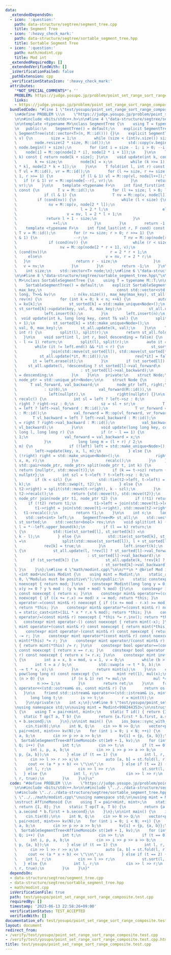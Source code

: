 ```yaml
---
data:
  _extendedDependsOn:
  - icon: ':question:'
    path: data-structure/segtree/segment_tree.cpp
    title: Segment Tree
  - icon: ':heavy_check_mark:'
    path: data-structure/segtree/sortable_segment_tree.hpp
    title: Sortable Segment Tree
  - icon: ':question:'
    path: math/modint.cpp
    title: Mod int
  _extendedRequiredBy: []
  _extendedVerifiedWith: []
  _isVerificationFailed: false
  _pathExtension: cpp
  _verificationStatusIcon: ':heavy_check_mark:'
  attributes:
    '*NOT_SPECIAL_COMMENTS*': ''
    PROBLEM: https://judge.yosupo.jp/problem/point_set_range_sort_range_composite
    links:
    - https://judge.yosupo.jp/problem/point_set_range_sort_range_composite
  bundledCode: "#line 1 \"test/yosupo/point_set_range_sort_range_composite.test.cpp\"\
    \n#define PROBLEM \\\n    \"https://judge.yosupo.jp/problem/point_set_range_sort_range_composite\"\
    \n\n#include <bits/stdc++.h>\n\n#line 4 \"data-structure/segtree/segment_tree.cpp\"\
    \n\ntemplate <typename M>\nclass SegmentTree {\n    using T = typename M::T;\n\
    \n   public:\n    SegmentTree() = default;\n    explicit SegmentTree(int n) :\
    \ SegmentTree(std::vector<T>(n, M::id())) {}\n    explicit SegmentTree(const std::vector<T>&\
    \ v) {\n        size = 1;\n        while (size < (int)v.size()) size <<= 1;\n\
    \        node.resize(2 * size, M::id());\n        std::copy(v.begin(), v.end(),\
    \ node.begin() + size);\n        for (int i = size - 1; i > 0; --i)\n        \
    \    node[i] = M::op(node[2 * i], node[2 * i + 1]);\n    }\n\n    T operator[](int\
    \ k) const { return node[k + size]; }\n\n    void update(int k, const T& x) {\n\
    \        k += size;\n        node[k] = x;\n        while (k >>= 1) node[k] = M::op(node[2\
    \ * k], node[2 * k + 1]);\n    }\n\n    T fold(int l, int r) const {\n       \
    \ T vl = M::id(), vr = M::id();\n        for (l += size, r += size; l < r; l >>=\
    \ 1, r >>= 1) {\n            if (l & 1) vl = M::op(vl, node[l++]);\n         \
    \   if (r & 1) vr = M::op(node[--r], vr);\n        }\n        return M::op(vl,\
    \ vr);\n    }\n\n    template <typename F>\n    int find_first(int l, F cond)\
    \ const {\n        T v = M::id();\n        for (l += size; l > 0; l >>= 1) {\n\
    \            if (l & 1) {\n                T nv = M::op(v, node[l]);\n       \
    \         if (cond(nv)) {\n                    while (l < size) {\n          \
    \              nv = M::op(v, node[2 * l]);\n                        if (cond(nv))\n\
    \                            l = 2 * l;\n                        else\n      \
    \                      v = nv, l = 2 * l + 1;\n                    }\n       \
    \             return l + 1 - size;\n                }\n                v = nv;\n\
    \                ++l;\n            }\n        }\n        return -1;\n    }\n\n\
    \    template <typename F>\n    int find_last(int r, F cond) const {\n       \
    \ T v = M::id();\n        for (r += size; r > 0; r >>= 1) {\n            if (r\
    \ & 1) {\n                --r;\n                T nv = M::op(node[r], v);\n  \
    \              if (cond(nv)) {\n                    while (r < size) {\n     \
    \                   nv = M::op(node[2 * r + 1], v);\n                        if\
    \ (cond(nv))\n                            r = 2 * r + 1;\n                   \
    \     else\n                            v = nv, r = 2 * r;\n                 \
    \   }\n                    return r - size;\n                }\n             \
    \   v = nv;\n            }\n        }\n        return -1;\n    }\n\n   private:\n\
    \    int size;\n    std::vector<T> node;\n};\n#line 6 \"data-structure/segtree/sortable_segment_tree.hpp\"\
    \n\n#line 8 \"data-structure/segtree/sortable_segment_tree.hpp\"\n\ntemplate <typename\
    \ M>\nclass SortableSegmentTree {\n    using T = typename M::T;\n\n   public:\n\
    \    SortableSegmentTree() = default;\n    explicit SortableSegmentTree(long long\
    \ max_key,\n                                 const std::vector<std::pair<long\
    \ long, T>>& kv)\n        : n(kv.size()), max_key(max_key), st_all(n), st_sorted(n),\
    \ rev(n) {\n        for (int k = 0; k < n; ++k) {\n            auto [key, val]\
    \ = kv[k];\n            st_sorted[k] = std::make_unique<Node>();\n           \
    \ st_sorted[k]->update(key, val, 0, max_key);\n            st_all.update(k, val);\n\
    \            left.insert(k);\n        }\n        left.insert(n);\n    }\n\n  \
    \  void update(int k, long long key, const T& val) {\n        split(k), split(k\
    \ + 1);\n        st_sorted[k] = std::make_unique<Node>();\n        st_sorted[k]->update(key,\
    \ val, 0, max_key);\n        st_all.update(k, val);\n    }\n\n    T fold(int l,\
    \ int r) {\n        split(l), split(r);\n        return st_all.fold(l, r);\n \
    \   }\n\n    void sort(int l, int r, bool descending = false) {\n        if (r\
    \ - l <= 1) return;\n        split(l), split(r);\n        auto it = ++left.find(l);\n\
    \        while (it != left.end() && *it < r) {\n            st_sorted[l] =\n \
    \               join(std::move(st_sorted[l]), std::move(st_sorted[*it]));\n  \
    \          st_all.update(*it, M::id());\n            rev[*it] = false;\n     \
    \       it = left.erase(it);\n        }\n        if (st_sorted[l]) {\n       \
    \     st_all.update(l, !descending ? st_sorted[l]->val_forward\n             \
    \                            : st_sorted[l]->val_backward);\n            rev[l]\
    \ = descending;\n        }\n    }\n\n   private:\n    struct Node;\n    using\
    \ node_ptr = std::unique_ptr<Node>;\n\n    struct Node {\n        int sz;\n  \
    \      T val_forward, val_backward;\n        node_ptr left, right;\n        Node()\n\
    \            : sz(0),\n              val_forward(M::id()),\n              val_backward(M::id()),\n\
    \              left(nullptr),\n              right(nullptr) {}\n\n        void\
    \ recalc() {\n            int sl = left ? left->sz : 0;\n            int sr =\
    \ right ? right->sz : 0;\n            sz = sl + sr;\n            T vl_forward\
    \ = left ? left->val_forward : M::id();\n            T vr_forward = right ? right->val_forward\
    \ : M::id();\n            val_forward = M::op(vl_forward, vr_forward);\n     \
    \       T vl_backward = left ? left->val_backward : M::id();\n            T vr_backward\
    \ = right ? right->val_backward : M::id();\n            val_backward = M::op(vr_backward,\
    \ vl_backward);\n        }\n\n        void update(long long key, const T& x, long\
    \ long l, long long r) {\n            if (r - l == 1) {\n                sz =\
    \ 1;\n                val_forward = val_backward = x;\n                return;\n\
    \            }\n            long long m = (l + r) / 2;\n            if (key <\
    \ m) {\n                if (!left) left = std::make_unique<Node>();\n        \
    \        left->update(key, x, l, m);\n            } else {\n                if\
    \ (!right) right = std::make_unique<Node>();\n                right->update(key,\
    \ x, m, r);\n            }\n            recalc();\n        }\n    };\n\n    static\
    \ std::pair<node_ptr, node_ptr> split(node_ptr t, int k) {\n        if (k == 0)\
    \ return {nullptr, std::move(t)};\n        if (k == t->sz) return {std::move(t),\
    \ nullptr};\n        int szl = t->left ? t->left->sz : 0;\n        auto t2 = std::make_unique<Node>();\n\
    \        if (k < szl) {\n            std::tie(t2->left, t->left) = split(std::move(t->left),\
    \ k);\n            std::swap(t, t2);\n        } else {\n            std::tie(t->right,\
    \ t2->right) = split(std::move(t->right), k - szl);\n        }\n        t->recalc(),\
    \ t2->recalc();\n        return {std::move(t), std::move(t2)};\n    }\n\n    static\
    \ node_ptr join(node_ptr t1, node_ptr t2) {\n        if (!t1) return t2;\n   \
    \     if (!t2) return t1;\n        t1->left = join(std::move(t1->left), std::move(t2->left));\n\
    \        t1->right = join(std::move(t1->right), std::move(t2->right));\n     \
    \   t1->recalc();\n        return t1;\n    }\n\n    int n;\n    long long max_key;\n\
    \    std::set<int> left;\n    SegmentTree<M> st_all;\n    std::vector<node_ptr>\
    \ st_sorted;\n    std::vector<bool> rev;\n\n    void split(int k) {\n        int\
    \ l = *--left.upper_bound(k);\n        if (l == k) return;\n        if (!rev[l])\
    \ {\n            std::tie(st_sorted[l], st_sorted[k]) =\n                split(std::move(st_sorted[l]),\
    \ k - l);\n        } else {\n            std::tie(st_sorted[k], st_sorted[l])\
    \ =\n                split(std::move(st_sorted[l]), l + st_sorted[l]->sz - k);\n\
    \            rev[k] = true;\n        }\n        left.insert(k);\n        if (st_sorted[l])\
    \ {\n            st_all.update(l, !rev[l] ? st_sorted[l]->val_forward\n      \
    \                               : st_sorted[l]->val_backward);\n        }\n  \
    \      if (st_sorted[k]) {\n            st_all.update(k, !rev[k] ? st_sorted[k]->val_forward\n\
    \                                     : st_sorted[k]->val_backward);\n       \
    \ }\n    }\n};\n#line 4 \"math/modint.cpp\"\n\n/**\n * @brief Mod int\n */\ntemplate\
    \ <int mod>\nclass Modint {\n    using mint = Modint;\n    static_assert(mod >\
    \ 0, \"Modulus must be positive\");\n\npublic:\n    static constexpr int get_mod()\
    \ noexcept { return mod; }\n\n    constexpr Modint(long long y = 0) noexcept :\
    \ x(y >= 0 ? y % mod : (y % mod + mod) % mod) {}\n\n    constexpr int value()\
    \ const noexcept { return x; }\n\n    constexpr mint& operator+=(const mint& r)\
    \ noexcept { if ((x += r.x) >= mod) x -= mod; return *this; }\n    constexpr mint&\
    \ operator-=(const mint& r) noexcept { if ((x += mod - r.x) >= mod) x -= mod;\
    \ return *this; }\n    constexpr mint& operator*=(const mint& r) noexcept { x\
    \ = static_cast<int>(1LL * x * r.x % mod); return *this; }\n    constexpr mint&\
    \ operator/=(const mint& r) noexcept { *this *= r.inv(); return *this; }\n\n \
    \   constexpr mint operator-() const noexcept { return mint(-x); }\n\n    constexpr\
    \ mint operator+(const mint& r) const noexcept { return mint(*this) += r; }\n\
    \    constexpr mint operator-(const mint& r) const noexcept { return mint(*this)\
    \ -= r; }\n    constexpr mint operator*(const mint& r) const noexcept { return\
    \ mint(*this) *= r; }\n    constexpr mint operator/(const mint& r) const noexcept\
    \ { return mint(*this) /= r; }\n\n    constexpr bool operator==(const mint& r)\
    \ const noexcept { return x == r.x; }\n    constexpr bool operator!=(const mint&\
    \ r) const noexcept { return x != r.x; }\n\n    constexpr mint inv() const noexcept\
    \ {\n        int a = x, b = mod, u = 1, v = 0;\n        while (b > 0) {\n    \
    \        int t = a / b;\n            std::swap(a -= t * b, b);\n            std::swap(u\
    \ -= t * v, v);\n        }\n        return mint(u);\n    }\n\n    constexpr mint\
    \ pow(long long n) const noexcept {\n        mint ret(1), mul(x);\n        while\
    \ (n > 0) {\n            if (n & 1) ret *= mul;\n            mul *= mul;\n   \
    \         n >>= 1;\n        }\n        return ret;\n    }\n\n    friend std::ostream&\
    \ operator<<(std::ostream& os, const mint& r) {\n        return os << r.x;\n \
    \   }\n\n    friend std::istream& operator>>(std::istream& is, mint& r) {\n  \
    \      long long t;\n        is >> t;\n        r = mint(t);\n        return is;\n\
    \    }\n\nprivate:\n    int x;\n};\n#line 9 \"test/yosupo/point_set_range_sort_range_composite.test.cpp\"\
    \nusing namespace std;\n\nusing mint = Modint<998244353>;\n\nstruct AffineMonoid\
    \ {\n    using T = pair<mint, mint>;\n    static T id() { return {1, 0}; }\n \
    \   static T op(T a, T b) {\n        return {a.first * b.first, a.second * b.first\
    \ + b.second};\n    }\n};\n\nint main() {\n    ios_base::sync_with_stdio(false);\n\
    \    cin.tie(0);\n\n    int N, Q;\n    cin >> N >> Q;\n    vector<pair<long long,\
    \ pair<mint, mint>>> kv(N);\n    for (int i = 0; i < N; ++i) {\n        int p,\
    \ a, b;\n        cin >> p >> a >> b;\n        kv[i] = {p, {a, b}};\n    }\n  \
    \  SortableSegmentTree<AffineMonoid> st(1e9 + 1, kv);\n    for (int i = 0; i <\
    \ Q; i++) {\n        int t;\n        cin >> t;\n        if (t == 0) {\n      \
    \      int i, p, a, b;\n            cin >> i >> p >> a >> b;\n            st.update(i,\
    \ p, {a, b});\n        } else if (t == 1) {\n            int l, r, x;\n      \
    \      cin >> l >> r >> x;\n            auto [a, b] = st.fold(l, r);\n       \
    \     cout << (a * x + b) << \"\\n\";\n        } else if (t == 2) {\n        \
    \    int l, r;\n            cin >> l >> r;\n            st.sort(l, r);\n     \
    \   } else {\n            int l, r;\n            cin >> l >> r;\n            st.sort(l,\
    \ r, true);\n        }\n    }\n}\n"
  code: "#define PROBLEM \\\n    \"https://judge.yosupo.jp/problem/point_set_range_sort_range_composite\"\
    \n\n#include <bits/stdc++.h>\n\n#include \"../../data-structure/segtree/segment_tree.cpp\"\
    \n#include \"../../data-structure/segtree/sortable_segment_tree.hpp\"\n#include\
    \ \"../../math/modint.cpp\"\nusing namespace std;\n\nusing mint = Modint<998244353>;\n\
    \nstruct AffineMonoid {\n    using T = pair<mint, mint>;\n    static T id() {\
    \ return {1, 0}; }\n    static T op(T a, T b) {\n        return {a.first * b.first,\
    \ a.second * b.first + b.second};\n    }\n};\n\nint main() {\n    ios_base::sync_with_stdio(false);\n\
    \    cin.tie(0);\n\n    int N, Q;\n    cin >> N >> Q;\n    vector<pair<long long,\
    \ pair<mint, mint>>> kv(N);\n    for (int i = 0; i < N; ++i) {\n        int p,\
    \ a, b;\n        cin >> p >> a >> b;\n        kv[i] = {p, {a, b}};\n    }\n  \
    \  SortableSegmentTree<AffineMonoid> st(1e9 + 1, kv);\n    for (int i = 0; i <\
    \ Q; i++) {\n        int t;\n        cin >> t;\n        if (t == 0) {\n      \
    \      int i, p, a, b;\n            cin >> i >> p >> a >> b;\n            st.update(i,\
    \ p, {a, b});\n        } else if (t == 1) {\n            int l, r, x;\n      \
    \      cin >> l >> r >> x;\n            auto [a, b] = st.fold(l, r);\n       \
    \     cout << (a * x + b) << \"\\n\";\n        } else if (t == 2) {\n        \
    \    int l, r;\n            cin >> l >> r;\n            st.sort(l, r);\n     \
    \   } else {\n            int l, r;\n            cin >> l >> r;\n            st.sort(l,\
    \ r, true);\n        }\n    }\n}"
  dependsOn:
  - data-structure/segtree/segment_tree.cpp
  - data-structure/segtree/sortable_segment_tree.hpp
  - math/modint.cpp
  isVerificationFile: true
  path: test/yosupo/point_set_range_sort_range_composite.test.cpp
  requiredBy: []
  timestamp: '2023-06-13 22:58:26+09:00'
  verificationStatus: TEST_ACCEPTED
  verifiedWith: []
documentation_of: test/yosupo/point_set_range_sort_range_composite.test.cpp
layout: document
redirect_from:
- /verify/test/yosupo/point_set_range_sort_range_composite.test.cpp
- /verify/test/yosupo/point_set_range_sort_range_composite.test.cpp.html
title: test/yosupo/point_set_range_sort_range_composite.test.cpp
---
```

